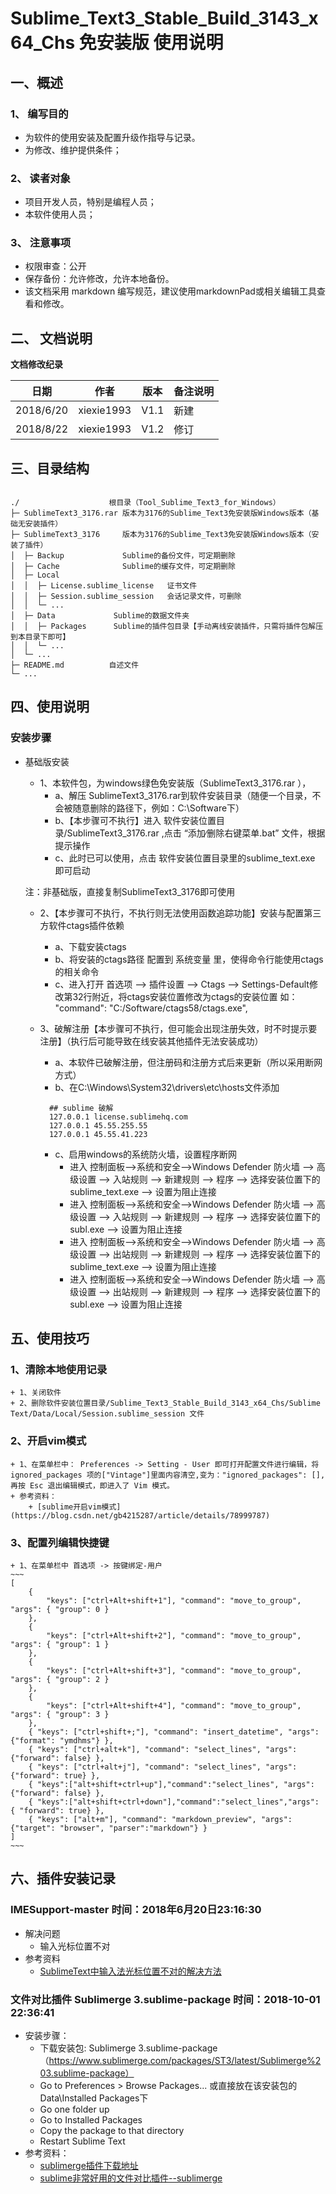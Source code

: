 # Sublime_Text3_Stable_Build_3143_x64_Chs 免安装版 使用说明

## 一、概述

###  1、 编写目的

+  为软件的使用安装及配置升级作指导与记录。
+  为修改、维护提供条件；

### 2、 读者对象

+  项目开发人员，特别是编程人员；
+  本软件使用人员；


### 3、 注意事项

+  权限审查：公开
+  保存备份：允许修改，允许本地备份。
+  该文档采用 markdown 编写规范，建议使用markdownPad或相关编辑工具查看和修改。


## 二、 文档说明

**文档修改纪录**

| **日期**   | **作者**     | **版本** | **备注说明**                   |
|------------|------------  |----------|------------------------------|
| 2018/6/20  | xiexie1993   | V1.1     | 新建                         |
| 2018/8/22  | xiexie1993   | V1.2     | 修订                         |

## 三、目录结构

~~~

./                    根目录（Tool_Sublime_Text3_for_Windows）
├─ SublimeText3_3176.rar 版本为3176的Sublime_Text3免安装版Windows版本（基础无安装插件）
├─ SublimeText3_3176     版本为3176的Sublime_Text3免安装版Windows版本（安装了插件）
│  ├─ Backup             Sublime的备份文件，可定期删除
│  ├─ Cache              Sublime的缓存文件，可定期删除
│  ├─ Local
│  │  ├─ License.sublime_license   证书文件
│  │  ├─ Session.sublime_session   会话记录文件，可删除
│  │  └─ ... 
│  ├─ Data             Sublime的数据文件夹
│  │  ├─ Packages      Sublime的插件包目录【手动离线安装插件，只需将插件包解压到本目录下即可】
│  │  └─ ... 
│  └─ ...              
├─ README.md          自述文件
└─ ...

~~~

## 四、使用说明

### 安装步骤


+ 基础版安装
    + 1、本软件包，为windows绿色免安装版（SublimeText3_3176.rar ），
    	* a、解压 SublimeText3_3176.rar到软件安装目录（随便一个目录，不会被随意删除的路径下，例如：C:\Software下）
    	* b、【本步骤可不执行】进入 软件安装位置目录/SublimeText3_3176.rar ,点击 “添加∕删除右键菜单.bat” 文件，根据提示操作
    	* c、此时已可以使用，点击 软件安装位置目录里的sublime_text.exe 即可启动

    注：非基础版，直接复制SublimeText3_3176即可使用
    + 2、【本步骤可不执行，不执行则无法使用函数追踪功能】安装与配置第三方软件ctags插件依赖
    	* a、下载安装ctags
    	* b、将安装的ctags路径 配置到 系统变量 里，使得命令行能使用ctags的相关命令
    	* c、进入打开 首选项 --> 插件设置 --> Ctags --> Settings-Default修改第32行附近，将ctags安装位置修改为ctags的安装位置 如： "command": "C:/Software/ctags58/ctags.exe",

    + 3、破解注册【本步骤可不执行，但可能会出现注册失效，时不时提示要注册】（执行后可能导致在线安装其他插件无法安装成功）
    	* a、本软件已破解注册，但注册码和注册方式后来更新（所以采用断网方式）
    	* b、在C:\Windows\System32\drivers\etc\hosts文件添加
    	~~~
    	  ## sublime 破解
          127.0.0.1 license.sublimehq.com 
          127.0.0.1 45.55.255.55 
          127.0.0.1 45.55.41.223 
    	~~~
        * c、启用windows的系统防火墙，设置程序断网
    	    + 进入 控制面板-->系统和安全-->Windows Defender 防火墙 --> 高级设置 --> 入站规则 --> 新建规则 --> 程序 -->  选择安装位置下的sublime_text.exe --> 设置为阻止连接
            + 进入 控制面板-->系统和安全-->Windows Defender 防火墙 --> 高级设置 --> 入站规则 --> 新建规则 --> 程序 -->  选择安装位置下的subl.exe --> 设置为阻止连接	
            + 进入 控制面板-->系统和安全-->Windows Defender 防火墙 --> 高级设置 --> 出站规则 --> 新建规则 --> 程序 -->  选择安装位置下的sublime_text.exe --> 设置为阻止连接	
    		+ 进入 控制面板-->系统和安全-->Windows Defender 防火墙 --> 高级设置 --> 出站规则 --> 新建规则 --> 程序 -->  选择安装位置下的subl.exe --> 设置为阻止连接	
    	



## 五、使用技巧

### 1、清除本地使用记录
    + 1、关闭软件
    + 2、删除软件安装位置目录/Sublime_Text3_Stable_Build_3143_x64_Chs/Sublime Text/Data/Local/Session.sublime_session 文件
    
### 2、开启vim模式
    + 1、在菜单栏中： Preferences -> Setting - User 即可打开配置文件进行编辑，将 ignored_packages 项的["Vintage"]里面内容清空,变为："ignored_packages": [],再按 Esc 退出编辑模式，即进入了 Vim 模式。
    + 参考资料：
        + [sublime开启vim模式](https://blog.csdn.net/gb4215287/article/details/78999787)

### 3、配置列编辑快捷键
    + 1、在菜单栏中 首选项 -> 按键绑定-用户
    ~~~
    [
        { 
            "keys": ["ctrl+Alt+shift+1"], "command": "move_to_group", "args": { "group": 0 } 
        },
        { 
            "keys": ["ctrl+Alt+shift+2"], "command": "move_to_group", "args": { "group": 1 } 
        }, 
        { 
            "keys": ["ctrl+Alt+shift+3"], "command": "move_to_group", "args": { "group": 2 } 
        }, 
        { 
            "keys": ["ctrl+Alt+shift+4"], "command": "move_to_group", "args": { "group": 3 } 
        },
        { "keys": ["ctrl+shift+;"], "command": "insert_datetime", "args": {"format": "ymdhms"} },
        { "keys": ["ctrl+alt+k"], "command": "select_lines", "args": {"forward": false} },
        { "keys": ["ctrl+alt+j"], "command": "select_lines", "args": {"forward": true} },
        { "keys":["alt+shift+ctrl+up"],"command":"select_lines", "args": {"forward": false} },
        { "keys":["alt+shift+ctrl+down"],"command":"select_lines","args": { "forward": true} },
        { "keys": ["alt+m"], "command": "markdown_preview", "args": {"target": "browser", "parser":"markdown"} }
    ]
    ~~~


## 六、插件安装记录

### IMESupport-master 时间：2018年6月20日23:16:30
+ 解决问题
	* 输入光标位置不对
+ 参考资料
    * [SublimeText中输入法光标位置不对的解决方法](https://blog.csdn.net/zk673820543/article/details/51242196)

### 文件对比插件 Sublimerge 3.sublime-package 时间：2018-10-01 22:36:41

+ 安装步骤：
    + 下载安装包: Sublimerge 3.sublime-package（https://www.sublimerge.com/packages/ST3/latest/Sublimerge%203.sublime-package）
    + Go to Preferences > Browse Packages... 或直接放在该安装包的Data\Installed Packages下
    + Go one folder up
    + Go to Installed Packages
    + Copy the package to that directory
    + Restart Sublime Text
+ 参考资料：
    + [sublimerge插件下载地址](http://www.sublimerge.com)
    + [sublime非常好用的文件对比插件--sublimerge](https://blog.csdn.net/a0405221/article/details/78769672)